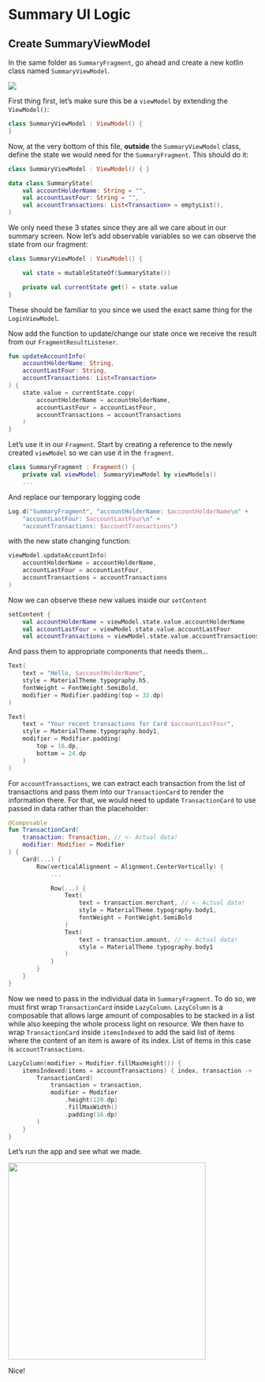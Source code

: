 # Summary UI Logic<!-- {"fold":true} -->
## Create SummaryViewModel
In the same folder as `SummaryFragment`, go ahead and create a new kotlin class named `SummaryViewModel`.

![](assets/Kapture%202021-05-09%20at%2014.50.16.gif)

First thing first, let’s make sure this be a `viewModel` by extending the `ViewModel()`:

```kotlin
class SummaryViewModel : ViewModel() {
}
```

Now, at the very bottom of this file, **outside** the `SummaryViewModel` class, define the state we would need for the `SummaryFragment`. This should do it:

```kotlin
class SummaryViewModel : ViewModel() { }

data class SummaryState(
    val accountHolderName: String = "",
    val accountLastFour: String = "",
    val accountTransactions: List<Transaction> = emptyList(),
)
```

We only need these 3 states since they are all we care about in our summary screen. Now let’s add observable variables so we can observe the state from our fragment:

```kotlin
class SummaryViewModel : ViewModel() {

    val state = mutableStateOf(SummaryState())

    private val currentState get() = state.value
}
```

These should be familiar to you since we used the exact same thing for the `LoginViewModel`.

Now add the function to update/change our state once we receive the result from our `FragmentResultListener`.

```kotlin
fun updateAccountInfo(
    accountHolderName: String,
    accountLastFour: String,
    accountTransactions: List<Transaction>
) {
    state.value = currentState.copy(
        accountHolderName = accountHolderName,
        accountLastFour = accountLastFour,
        accountTransactions = accountTransactions
    )
}
```

Let’s use it in our `Fragment`. Start by creating a reference to the newly created `viewModel` so we can use it in the `fragment`.

```kotlin
class SummaryFragment : Fragment() {
    private val viewModel: SummaryViewModel by viewModels()
    ...
```

And replace our temporary logging code

```kotlin
Log.d("SummaryFragment", "accountHolderName: $accountHolderName\n" +
    "accountLastFour: $accountLastFour\n" +
    "accountTransactions: $accountTransactions")
```

with the new state changing function:

```kotlin
viewModel.updateAccountInfo(
    accountHolderName = accountHolderName,
    accountLastFour = accountLastFour,
    accountTransactions = accountTransactions
)
```

Now we can observe these new values inside our `setContent`

```kotlin
setContent {
    val accountHolderName = viewModel.state.value.accountHolderName
    val accountLastFour = viewModel.state.value.accountLastFour
    val accountTransactions = viewModel.state.value.accountTransactions
```

And pass them to appropriate components that needs them…
```kotlin
Text(
    text = "Hello, $accountHolderName",
    style = MaterialTheme.typography.h5,
    fontWeight = FontWeight.SemiBold,
    modifier = Modifier.padding(top = 32.dp)
)

Text(
    text = "Your recent transactions for Card $accountLastFour",
    style = MaterialTheme.typography.body1,
    modifier = Modifier.padding(
        top = 16.dp,
        bottom = 24.dp
    )
)
```

For `accountTransactions`, we can extract each transaction from the list of transactions and pass them into our `TransactionCard` to render the information there. For that, we would need to update `TransactionCard` to use passed in data rather than the placeholder:

```kotlin
@Composable
fun TransactionCard(
    transaction: Transaction, // <- Actual data!
    modifier: Modifier = Modifier
) {
    Card(...) {
        Row(verticalAlignment = Alignment.CenterVertically) {
            ...

            Row(...) {
                Text(
                    text = transaction.merchant, // <- Actual data!
                    style = MaterialTheme.typography.body1,
                    fontWeight = FontWeight.SemiBold
                )
                Text(
                    text = transaction.amount, // <- Actual data!
                    style = MaterialTheme.typography.body1
                )
            }
        }
    }
}
```

Now we need to pass in the individual data in `SummaryFragment`. To do so, we must first wrap `TransactionCard` inside `LazyColumn`. `LazyColumn` is a composable that allows large amount of composables to be stacked in a list while also keeping the whole process light on resource. We then have to wrap `TransactionCard` inside `itemsIndexed` to add the said list of items where the content of an item is aware of its index. List of items in this case is `accountTransactions`.

```kotlin
LazyColumn(modifier = Modifier.fillMaxHeight()) {
    itemsIndexed(items = accountTransactions) { index, transaction ->
        TransactionCard(
            transaction = transaction,
            modifier = Modifier
                .height(120.dp)
                .fillMaxWidth()
                .padding(16.dp)
        )
    }
}
```

Let’s run the app and see what we made.

<img src="assets/Kapture%202021-05-09%20at%2015.21.25.gif" width="400" />

Nice!
